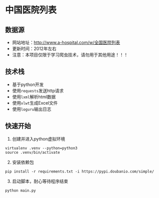 # 中国医院列表

## 数据源
- 网站地址：http://www.a-hospital.com/w/全国医院列表
- 更新时间：2012年左右
- 注意：本项目仅限于学习爬虫技术，请勿用于其他用途！！！

## 技术栈
- 基于python开发
- 使用`requests`发送http请求
- 使用`lxml`解析html数据
- 使用`xlwt`生成Excel文件
- 使用`loguru`输出日志

## 快速开始
1. 创建并进入python虚拟环境
```shell
virtualenv .venv --python=python3
source .venv/bin/activate
```
2. 安装依赖包
```shell
pip install -r requirements.txt -i https://pypi.doubanio.com/simple/
```
3. 启动脚本，耐心等待程序结束
```shell
python main.py
```